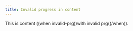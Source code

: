 ```yaml
---
title: Invalid progress in content
---
```


This is content ((when invalid-prg))with invalid prg((/when)).